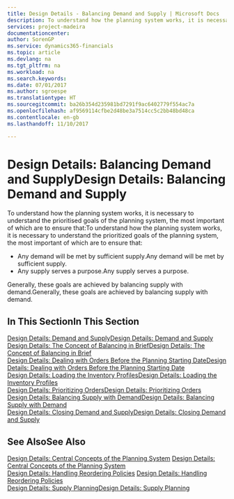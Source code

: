 ```yaml
---
title: Design Details - Balancing Demand and Supply | Microsoft Docs
description: To understand how the planning system works, it is necessary to understand the prioritised goals of the planning system, the most important of which are to ensure that any demand will be met by sufficient supply and any supply serves a purpose.
services: project-madeira
documentationcenter: 
author: SorenGP
ms.service: dynamics365-financials
ms.topic: article
ms.devlang: na
ms.tgt_pltfrm: na
ms.workload: na
ms.search.keywords: 
ms.date: 07/01/2017
ms.author: sgroespe
ms.translationtype: HT
ms.sourcegitcommit: ba26b354d235981bd7291f9ac6402779f554ac7a
ms.openlocfilehash: af9569114cfbe2d48be3a7514cc5c2bb48bd48ca
ms.contentlocale: en-gb
ms.lasthandoff: 11/10/2017

---
```

# <a name="design-details-balancing-demand-and-supply"></a><span data-ttu-id="5d091-103">Design Details: Balancing Demand and Supply</span><span class="sxs-lookup"><span data-stu-id="5d091-103">Design Details: Balancing Demand and Supply</span></span>
<span data-ttu-id="5d091-104">To understand how the planning system works, it is necessary to understand the prioritised goals of the planning system, the most important of which are to ensure that:</span><span class="sxs-lookup"><span data-stu-id="5d091-104">To understand how the planning system works, it is necessary to understand the prioritized goals of the planning system, the most important of which are to ensure that:</span></span>  

- <span data-ttu-id="5d091-105">Any demand will be met by sufficient supply.</span><span class="sxs-lookup"><span data-stu-id="5d091-105">Any demand will be met by sufficient supply.</span></span>  
- <span data-ttu-id="5d091-106">Any supply serves a purpose.</span><span class="sxs-lookup"><span data-stu-id="5d091-106">Any supply serves a purpose.</span></span>  

 <span data-ttu-id="5d091-107">Generally, these goals are achieved by balancing supply with demand.</span><span class="sxs-lookup"><span data-stu-id="5d091-107">Generally, these goals are achieved by balancing supply with demand.</span></span>  

## <a name="in-this-section"></a><span data-ttu-id="5d091-108">In This Section</span><span class="sxs-lookup"><span data-stu-id="5d091-108">In This Section</span></span>  
[<span data-ttu-id="5d091-109">Design Details: Demand and Supply</span><span class="sxs-lookup"><span data-stu-id="5d091-109">Design Details: Demand and Supply</span></span>](design-details-demand-and-supply.md)  
[<span data-ttu-id="5d091-110">Design Details: The Concept of Balancing in Brief</span><span class="sxs-lookup"><span data-stu-id="5d091-110">Design Details: The Concept of Balancing in Brief</span></span>](design-details-the-concept-of-balancing-in-brief.md)  
[<span data-ttu-id="5d091-111">Design Details: Dealing with Orders Before the Planning Starting Date</span><span class="sxs-lookup"><span data-stu-id="5d091-111">Design Details: Dealing with Orders Before the Planning Starting Date</span></span>](design-details-dealing-with-orders-before-the-planning-starting-date.md)  
[<span data-ttu-id="5d091-112">Design Details: Loading the Inventory Profiles</span><span class="sxs-lookup"><span data-stu-id="5d091-112">Design Details: Loading the Inventory Profiles</span></span>](design-details-loading-the-inventory-profiles.md)  
[<span data-ttu-id="5d091-113">Design Details: Prioritizing Orders</span><span class="sxs-lookup"><span data-stu-id="5d091-113">Design Details: Prioritizing Orders</span></span>](design-details-prioritizing-orders.md)  
[<span data-ttu-id="5d091-114">Design Details: Balancing Supply with Demand</span><span class="sxs-lookup"><span data-stu-id="5d091-114">Design Details: Balancing Supply with Demand</span></span>](design-details-balancing-supply-with-demand.md)  
[<span data-ttu-id="5d091-115">Design Details: Closing Demand and Supply</span><span class="sxs-lookup"><span data-stu-id="5d091-115">Design Details: Closing Demand and Supply</span></span>](design-details-closing-demand-and-supply.md)  

## <a name="see-also"></a><span data-ttu-id="5d091-116">See Also</span><span class="sxs-lookup"><span data-stu-id="5d091-116">See Also</span></span>  
 <span data-ttu-id="5d091-117">[Design Details: Central Concepts of the Planning System](design-details-central-concepts-of-the-planning-system.md) </span><span class="sxs-lookup"><span data-stu-id="5d091-117">[Design Details: Central Concepts of the Planning System](design-details-central-concepts-of-the-planning-system.md) </span></span>  
 <span data-ttu-id="5d091-118">[Design Details: Handling Reordering Policies](design-details-handling-reordering-policies.md) </span><span class="sxs-lookup"><span data-stu-id="5d091-118">[Design Details: Handling Reordering Policies](design-details-handling-reordering-policies.md) </span></span>  
 [<span data-ttu-id="5d091-119">Design Details: Supply Planning</span><span class="sxs-lookup"><span data-stu-id="5d091-119">Design Details: Supply Planning</span></span>](design-details-supply-planning.md)

